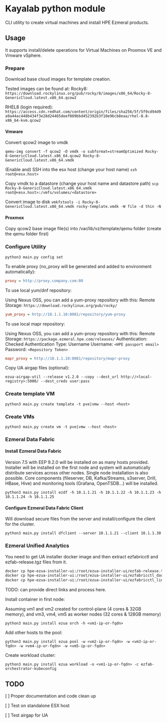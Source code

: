 # Kayalab python module

CLI utility to create virtual machines and install HPE Ezmeral products.

## Usage

It supports install/delete operations for Virtual Machines on Proxmox VE and Vmware vSphere.

### Prepare

Download base cloud images for template creation.

Tested images can be found at:
Rocky8:
`https://download.rockylinux.org/pub/rocky/8/images/x86_64/Rocky-8-GenericCloud.latest.x86_64.qcow2`

RHEL8 (login required):
`https://access.cdn.redhat.com/content/origin/files/sha256/5f/5f9cd94d9a9a44ac448b434f3e28d24465deef089bbd452392b3f10e96cb8eaa/rhel-8.8-x86_64-kvm.qcow2`

#### Vmware

Convert qcow2 image to vmdk

`qemu-img convert -f qcow2 -O vmdk -o subformat=streamOptimized Rocky-8-GenericCloud.latest.x86_64.qcow2 Rocky-8-GenericCloud.latest.x86_64.vmdk`

(Enable and) SSH into the esx host (change your host name)
`ssh root@<esx.host>`

Copy vmdk to a datastore (change your host name and datastore path)
`scp Rocky-8-GenericCloud.latest.x86_64.vmdk root@<esx.host>:/vmfs/volumes/<datastore>`

Convert image to disk
`vmkfstools -i Rocky-8-GenericCloud.latest.x86_64.vmdk rocky-template.vmdk -W file -d thin -N`

#### Proxmox

Copy qcow2 base image file(s) into /var/lib/vz/template/qemu folder (create the qemu folder first)

### Configure Utility

`python3 main.py config set`

To enable proxy (no_proxy will be generated and added to environment automatically):

```ini
proxy = http://proxy.company.com:80
```

To use local yum/dnf repository:

Using Nexus OSS, you can add a yum-proxy repository with this:
Remote Storage: `https://download.rockylinux.org/pub/rocky/`

```ini
yum_proxy = http://10.1.1.10:8081/repository/yum-proxy
```

To use local mapr repository:

Using Nexus OSS, you can add a yum-proxy repository with this:
Remote Storage: `https://package.ezmeral.hpe.com/releases/`
Authentication: Checked
Authentication Type: Username
Username: `<HPE passport email>`
Password: `<Repository Token>`

```ini
mapr_proxy = http://10.1.1.10:8081/repository/mapr-proxy
```

Copy UA airgap files (optional):

`ezua-airgap-util --release v1.2.0 --copy --dest_url http://<local-registry>:5000/ --dest_creds user:pass`

### Create template VM

`python3 main.py create template -t pve|vmw --host <host>`

### Create VMs

`python3 main.py create vm -t pve|vmw --host <host>`

### Ezmeral Data Fabric

#### Install Ezmeral Data Fabric

Version 7.5 with EEP 9.2.0 will be installed on as many hosts provided. Installer will be installed on the first node and system will automatically distribute services across other nodes. Single node installation is also possible. Core components (fileserver, DB, Kafka/Streams, s3server, Drill, HBase, Hive) and monitoring tools (Grafana, OpenTSDB...) will be installed.

`python3 main.py install ezdf -h 10.1.1.21 -h 10.1.1.22 -h 10.1.1.23 -h 10.1.1.24 -h 10.1.1.25`

#### Configure Ezmeral Data Fabric Client

Will download secure files from the server and install/configure the client for the cluster.

`python3 main.py install dfclient --server 10.1.1.21 --client 10.1.1.30`

### Ezmeral Unified Analytics

You need to get UA installer docker image and then extract ezfabricctl and ezfab-release.tgz files from it.

```bash
docker cp hpe-ezua-installer-ui:/root/ezua-installer-ui/ezfab-release.tgz .
docker cp hpe-ezua-installer-ui:/root/ezua-installer-ui/ezfabricctl_darwin_amd64 .
docker cp hpe-ezua-installer-ui:/root/ezua-installer-ui/ezfabricctl_linux_amd64 .
```

TODO: can provide direct links and process here.

Install container in first node:

Assuming vm1 and vm2 created for control-plane (4 cores & 32GB memory), and vm3, vm4, vm5 as worker nodes (32 cores & 128GB memory)

`python3 main.py install ezua orch -h <vm1-ip-or-fqdn>`

Add other hosts to the pool:

`python3 main.py install ezua pool -w <vm2-ip-or-fqdn> -w <vm3-ip-or-fqdn> -w <vm4-ip-or-fqdn> -w <vm5-ip-or-fqdn>`

Create workload cluster:

`python3 main.py install ezua workload -o <vm1-ip-or-fqdn> -c ezfab-orchestrator-kubeconfig`

## TODO

[ ] Proper documentation and code clean up

[ ] Test on standalone ESX host

[ ] Test airgap for UA
